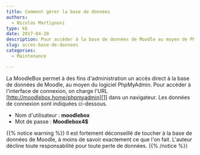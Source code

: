 ```yaml
---
title: Comment gérer la base de données
authors:
  - Nicolas Martignoni
type: kb
date: 2017-04-20
description: Pour accéder à la base de données de Moodle au moyen de PhpMyAdmin, consultez les informations ci-dessous
slug: acces-base-de-donnees
categories:
  - Maintenance

---
```

La MoodleBox permet à des fins d'administration un accès direct à la base de données de Moodle, au moyen du logiciel PhpMyAdmin. Pour accéder à l'interface de connexion, on charge l'URL [http://moodlebox.home/phpmyadmin][1] dans un navigateur. Les données de connexion sont indiquées ci-dessous.

  * Nom d'utilisateur : __moodlebox__
  * Mot de passe : __Moodlebox4$__

{{% notice warning %}}
Il est fortement déconseillé de toucher à la base de données de Moodle, à moins de savoir exactement ce que l'on fait. L'auteur décline toute responsabilité pour toute perte de données.
{{% /notice %}}

 [1]: http://moodlebox.home/phpmyadmin
